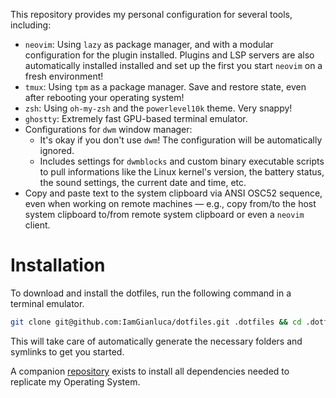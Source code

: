 This repository provides my personal configuration for several tools, including:
  * `neovim`: Using `lazy` as package manager, and with a modular configuration for the plugin installed. Plugins and LSP servers are also automatically installed installed and set up the first you start `neovim` on a fresh environment!
  * `tmux`: Using `tpm` as a package manager. Save and restore state, even after rebooting your operating system!
  * `zsh`: Using `oh-my-zsh` and the `powerlevel10k` theme. Very snappy!
  * `ghostty`: Extremely fast GPU-based terminal emulator.
* Configurations for `dwm` window manager:
  * It's okay if you don't use `dwm`! The configuration will be automatically ignored.
  * Includes settings for `dwmblocks` and custom binary executable scripts to pull informations like the Linux kernel's version, the battery status, the sound settings, the current date and time, etc. 
* Copy and paste text to the system clipboard via ANSI OSC52 sequence, even when working on remote machines ― e.g., copy from/to the host system clipboard to/from remote system clipboard or even a `neovim` client.

# Installation

To download and install the dotfiles, run the following command in a terminal emulator.

```bash
git clone git@github.com:IamGianluca/dotfiles.git .dotfiles && cd .dotfiles && ./install
```

This will take care of automatically generate the necessary folders and symlinks to get you started.

A companion [repository](https://github.com/IamGianluca/ansible/tree/main) exists to install all dependencies needed to replicate my Operating System.
